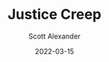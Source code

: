 ---
layout: podcast
title: "Justice Creep"
author: Scott Alexander
description: https://astralcodexten.substack.com/p/justice-creep
date: 2022-03-15
length: 1416001
duration: 354
guid: justice-creep
---